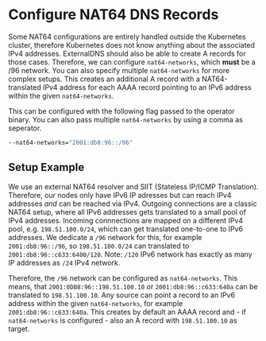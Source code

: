 # Configure NAT64 DNS Records

Some NAT64 configurations are entirely handled outside the Kubernetes cluster, therefore Kubernetes does not know anything about the associated IPv4 addresses. ExternalDNS should also be able to create A records for those cases.
Therefore, we can configure `nat64-networks`, which **must** be a /96 network. You can also specify multiple `nat64-networks` for more complex setups.
This creates an additional A record with a NAT64-translated IPv4 address for each AAAA record pointing to an IPv6 address within the given `nat64-networks`.

This can be configured with the following flag passed to the operator binary. You can also pass multiple `nat64-networks` by using a comma as seperator.

```sh
--nat64-networks="2001:db8:96::/96"
```

## Setup Example

We use an external NAT64 resolver and SIIT (Stateless IP/ICMP Translation). Therefore, our nodes only have IPv6 IP adresses but can reach IPv4 addresses *and* can be reached via IPv4.
Outgoing connections are a classic NAT64 setup, where all IPv6 addresses gets translated to a small pool of IPv4 addresses.
Incoming connnections are mapped on a different IPv4 pool, e.g. `198.51.100.0/24`, which can get translated one-to-one to IPv6 addresses.
We dedicate a `/96` network for this, for example `2001:db8:96::/96`, so `198.51.100.0/24` can translated to `2001:db8:96::c633:6400/120`. Note: `/120` IPv6 network has exactly as many IP addresses as `/24` IPv4 network.

Therefore, the `/96` network can be configured as `nat64-networks`. This means, that `2001:0DB8:96::198.51.100.10` or `2001:db8:96::c633:640a` can be translated to `198.51.100.10`.
Any source can point a record to an IPv6 address within the given `nat64-networks`, for example `2001:db8:96::c633:640a`.
This creates by default an AAAA record and - if `nat64-networks` is configured - also an A record with `198.51.100.10` as target.
